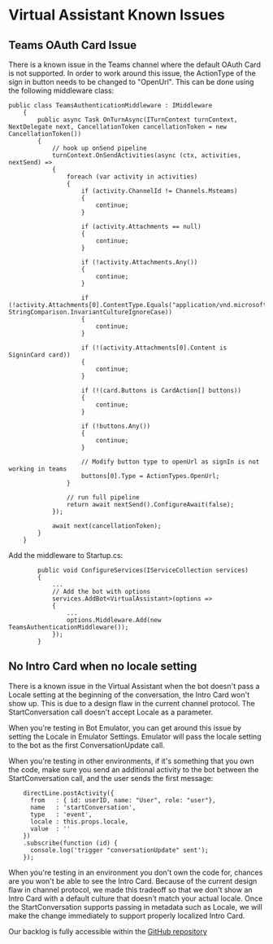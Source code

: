 # Virtual Assistant Known Issues

## Teams OAuth Card Issue
There is a known issue in the Teams channel where the default OAuth Card is not supported. In order to work around this issue, the ActionType of the sign in button needs to be changed to "OpenUrl". This can be done using the following middleware class:

```
public class TeamsAuthenticationMiddleware : IMiddleware
    {
        public async Task OnTurnAsync(ITurnContext turnContext, NextDelegate next, CancellationToken cancellationToken = new CancellationToken())
        {
            // hook up onSend pipeline
            turnContext.OnSendActivities(async (ctx, activities, nextSend) =>
            {
                foreach (var activity in activities)
                {
                    if (activity.ChannelId != Channels.Msteams)
                    {
                        continue;
                    }

                    if (activity.Attachments == null)
                    {
                        continue;
                    }

                    if (!activity.Attachments.Any())
                    {
                        continue;
                    }

                    if (!activity.Attachments[0].ContentType.Equals("application/vnd.microsoft.card.signin", StringComparison.InvariantCultureIgnoreCase))
                    {
                        continue;
                    }

                    if (!(activity.Attachments[0].Content is SigninCard card))
                    {
                        continue;
                    }

                    if (!(card.Buttons is CardAction[] buttons))
                    {
                        continue;
                    }

                    if (!buttons.Any())
                    {
                        continue;
                    }

                    // Modify button type to openUrl as signIn is not working in teams
                    buttons[0].Type = ActionTypes.OpenUrl;
                }

                // run full pipeline
                return await nextSend().ConfigureAwait(false);
            });

            await next(cancellationToken);
        }
    }
```

Add the middleware to Startup.cs:

```
        public void ConfigureServices(IServiceCollection services)
        {
            ...
            // Add the bot with options
            services.AddBot<VirtualAssistant>(options =>
            {
                ...
                options.Middleware.Add(new TeamsAuthenticationMiddleware());
            });
        }
```

## No Intro Card when no locale setting

There is a known issue in the Virtual Assistant when the bot doesn't pass a Locale setting at the beginning of the conversation, the Intro Card won't show up. This is due to a design flaw in the current channel protocol. The StartConversation call doesn't accept Locale as a parameter. 

When you're testing in Bot Emulator, you can get around this issue by setting the Locale in Emulator Settings. Emulator will pass the locale setting to the bot as the first ConversationUpdate call.

When you're testing in other environments, if it's something that you own the code, make sure you send an additional activity to the bot between the StartConversation call, and the user sends the first message:

```
    directLine.postActivity({
      from   : { id: userID, name: "User", role: "user"},
      name   : 'startConversation',
      type   : 'event',
      locale : this.props.locale,
      value  : ''
    })
    .subscribe(function (id) {
      console.log('trigger "conversationUpdate" sent');
    });
```

When you're testing in an environment you don't own the code for, chances are you won't be able to see the Intro Card. Because of the current design flaw in channel protocol, we made this tradeoff so that we don't show an Intro Card with a default culture that doesn't match your actual locale. Once the StartConversation supports passing in metadata such as Locale, we will make the change immediately to support properly localized Intro Card.

Our backlog is fully accessible within the [GitHub repository](https://github.com/Microsoft/AI/)